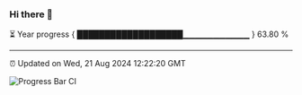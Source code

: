 ### Hi there 👋

⏳ Year progress { ███████████████████▁▁▁▁▁▁▁▁▁▁▁ } 63.80 %

---

⏰ Updated on Wed, 21 Aug 2024 12:22:20 GMT

![Progress Bar CI](https://github.com/liununu/liununu/workflows/Progress%20Bar%20CI/badge.svg)
